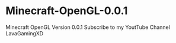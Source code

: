 # Minecraft-OpenGL-0.0.1
Minecraft OpenGL Version 0.0.1 Subscribe to my YoutTube Channel LavaGamingXD
